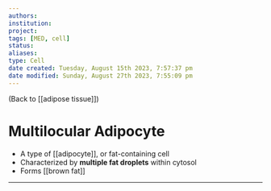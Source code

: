 ```yaml
---
authors: 
institution: 
project: 
tags: [MED, cell]
status: 
aliases: 
type: Cell
date created: Tuesday, August 15th 2023, 7:57:37 pm
date modified: Sunday, August 27th 2023, 7:55:09 pm
---
```


(Back to [[adipose tissue]])

# Multilocular Adipocyte

- A type of [[adipocyte]], or fat-containing cell
- Characterized by **multiple fat droplets** within cytosol
- Forms [[brown fat]]

---
